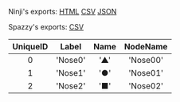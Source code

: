 Ninji's exports: [HTML](https://wuffs.org/acnh/bcsv_140/html/CharaMakeNoseTypeParam.html) [CSV](https://wuffs.org/acnh/bcsv_140/csv/CharaMakeNoseTypeParam.csv) [JSON](https://wuffs.org/acnh/bcsv_140/json/CharaMakeNoseTypeParam.json)

Spazzy's exports: [CSV](JSON)

| UniqueID | Label | Name | NodeName |
|:--:|:--:|:--:|:--:|
| 0 | 'Nose0' | '▲' | 'Nose00' | 
| 1 | 'Nose1' | '●' | 'Nose01' | 
| 2 | 'Nose2' | '■' | 'Nose02' | 
